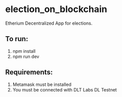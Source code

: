 # election_on_blockchain
Etherium Decentralized App for elections.

## To run:
  1. npm install
  2. npm run dev

## Requirements:
  1. Metamask must be installed
  2. You must be connected with DLT Labs DL Testnet

